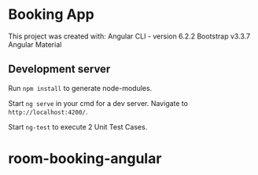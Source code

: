 # Booking App

This project was created with:
 Angular CLI - version 6.2.2
 Bootstrap v3.3.7
 Angular Material 

## Development server

Run `npm install` to generate node-modules.

Start `ng serve` in your cmd for a dev server. Navigate to `http://localhost:4200/`.

Start `ng-test` to execute 2 Unit Test Cases.
# room-booking-angular
